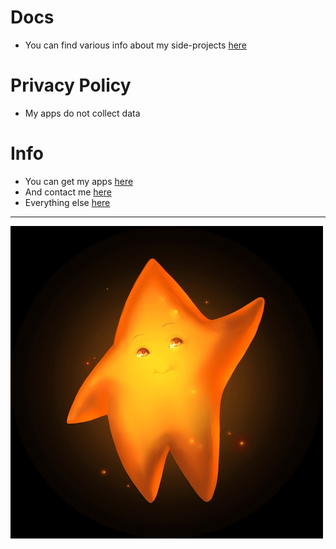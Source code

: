 # Docs
- You can find various info about my side-projects [here](https://github.com/danispringer/docs)

# Privacy Policy
- My apps do not collect data

# Info
- You can get my apps [here](https://apps.apple.com/us/developer/daniel-springer/id1402417666)
- And contact me [here](https://docs.google.com/forms/d/e/1FAIpQLSer21aRP8VWdepd9tBP8HmR5MH2-rOBfRq34GLQ-FwglpfRdg/viewform)
- Everything else [here](https://bit.ly/m/danispringer)
***
![logo](https://github.com/danispringer/docs/blob/master/images/star-400.jpg?raw=true&sanitize=true)